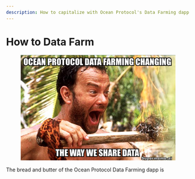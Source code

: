```yaml
---
description: How to capitalize with Ocean Protocol's Data Farming dapp
---
```


# How to Data Farm

<figure><img src="../.gitbook/assets/tom-hanks-data-farming.png" alt=""><figcaption></figcaption></figure>

The bread and butter of the Ocean Protocol Data Farming dapp is&#x20;
